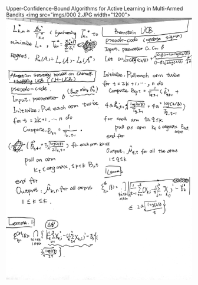 Upper-Confidence-Bound Algorithms for
Active Learning in Multi-Armed Bandits
<img src="imgs/000 2.JPG width="1200">
<img src="imgs/001.JPG" width="1200">

